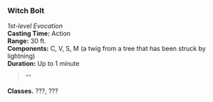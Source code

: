 ### Witch Bolt  
*1st-level Evocation*  
**Casting Time:** Action  
**Range:** 30 ft.  
**Components:** C, V, S, M (a twig from a tree that has been struck by lightning)  
**Duration:** Up to 1 minute  

> *""*

**Classes.** ???, ???